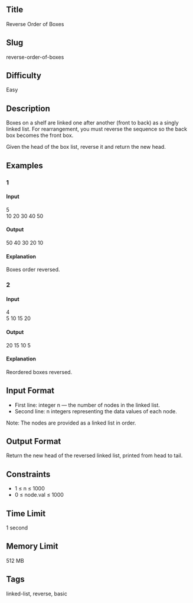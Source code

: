 ## Title  
Reverse Order of Boxes  

## Slug  
reverse-order-of-boxes  

## Difficulty  
Easy  

## Description  

Boxes on a shelf are linked one after another (front to back) as a singly linked list. For rearrangement, you must reverse the sequence so the back box becomes the front box.  

Given the head of the box list, reverse it and return the new head.  


## Examples  

### 1  

#### Input  
5  
10 20 30 40 50  

#### Output  
50 40 30 20 10  

#### Explanation  
Boxes order reversed.  


### 2  

#### Input  
4  
5 10 15 20  

#### Output  
20 15 10 5  

#### Explanation  
Reordered boxes reversed.  


## Input Format  
- First line: integer n — the number of nodes in the linked list.  
- Second line: n integers representing the data values of each node.  

Note: The nodes are provided as a linked list in order.  


## Output Format  
Return the new head of the reversed linked list, printed from head to tail.  


## Constraints  
- 1 ≤ n ≤ 1000  
- 0 ≤ node.val ≤ 1000  


## Time Limit  
1 second  

## Memory Limit  
512 MB  


## Tags  
linked-list, reverse, basic
